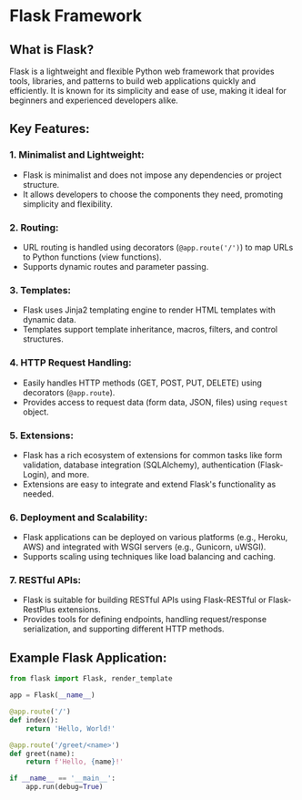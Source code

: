# Flask Framework

## What is Flask?
Flask is a lightweight and flexible Python web framework that provides tools, libraries, and patterns to build web applications quickly and efficiently. It is known for its simplicity and ease of use, making it ideal for beginners and experienced developers alike.

## Key Features:

### 1. **Minimalist and Lightweight:**
- Flask is minimalist and does not impose any dependencies or project structure.
- It allows developers to choose the components they need, promoting simplicity and flexibility.

### 2. **Routing:**
- URL routing is handled using decorators (`@app.route('/')`) to map URLs to Python functions (view functions).
- Supports dynamic routes and parameter passing.

### 3. **Templates:**
- Flask uses Jinja2 templating engine to render HTML templates with dynamic data.
- Templates support template inheritance, macros, filters, and control structures.

### 4. **HTTP Request Handling:**
- Easily handles HTTP methods (GET, POST, PUT, DELETE) using decorators (`@app.route`).
- Provides access to request data (form data, JSON, files) using `request` object.

### 5. **Extensions:**
- Flask has a rich ecosystem of extensions for common tasks like form validation, database integration (SQLAlchemy), authentication (Flask-Login), and more.
- Extensions are easy to integrate and extend Flask's functionality as needed.

### 6. **Deployment and Scalability:**
- Flask applications can be deployed on various platforms (e.g., Heroku, AWS) and integrated with WSGI servers (e.g., Gunicorn, uWSGI).
- Supports scaling using techniques like load balancing and caching.

### 7. **RESTful APIs:**
- Flask is suitable for building RESTful APIs using Flask-RESTful or Flask-RestPlus extensions.
- Provides tools for defining endpoints, handling request/response serialization, and supporting different HTTP methods.

## Example Flask Application:
```python
from flask import Flask, render_template

app = Flask(__name__)

@app.route('/')
def index():
    return 'Hello, World!'

@app.route('/greet/<name>')
def greet(name):
    return f'Hello, {name}!'

if __name__ == '__main__':
    app.run(debug=True)
```
